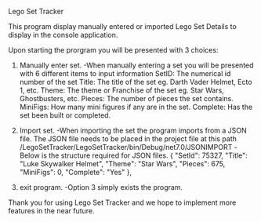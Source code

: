 Lego Set Tracker

This program display manually entered or imported Lego Set Details to display in the console application.

Upon starting the prorgram you will be presented with 3 choices:  
1) Manually enter set.
    -When manually entering a set you will be presented with 6 different items to input information
        SetID:      The numerical id number of the set
        Title:      The title of the set eg. Darth Vader Helmet, Ecto 1, etc. 
        Theme:      The theme or Franchise of the set eg. Star Wars, Ghostbusters, etc. 
        Pieces:     The number of pieces the set contains. 
        MiniFigs:   How many mini figures if any are in the set. 
        Complete:   Has the set been built or completed. 
    
2) Import set.
    -When importing the set the program imports from a JSON file.  The JSON file needs to be placed in the project file at this path /LegoSetTracker/LegoSetTracker/bin/Debug/net7.0/JSONIMPORT
    -Below is the structure required for JSON files. 
        {
        "SetId": 75327,
        "Title": "Luke Skywalker Helmet",
        "Theme": "Star Wars",
        "Pieces": 675,
        "MiniFigs": 0,
        "Complete": "Yes"
        },
3) exit program.
    -Option 3 simply exists the program. 


Thank you for using Lego Set Tracker and we hope to implement more features in the near future. 
